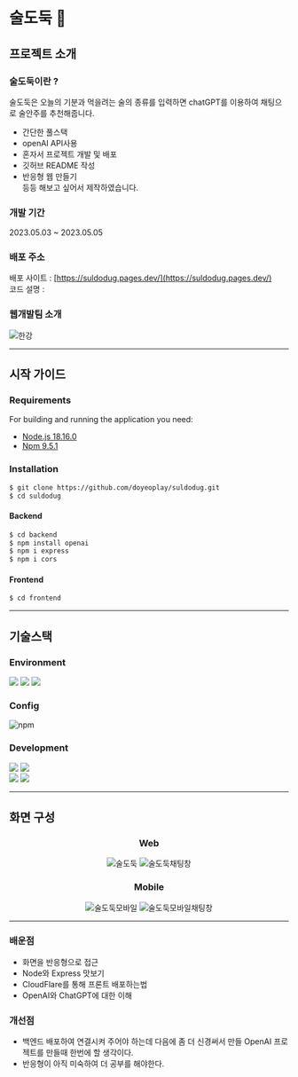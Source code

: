 # 술도둑 🍺

## 프로젝트 소개

### 술도둑이란 ?

술도둑은 오늘의 기분과 먹을려는 술의 종류를 입력하면 chatGPT를 이용하여 채팅으로 술안주를 추천해줍니다.<br>
- 간단한 풀스택
- openAI API사용
- 혼자서 프로젝트 개발 및 배포
- 깃허브 README 작성
- 반응형 웹 만들기<br>
등등 해보고 싶어서 제작하였습니다.

### 개발 기간
2023.05.03 ~ 2023.05.05

### 배포 주소

배포 사이트 : [https://suldodug.pages.dev/](https://suldodug.pages.dev/) <br>
코드 설명 : 

### 웹개발팀 소개

![한강](https://user-images.githubusercontent.com/127378644/236657269-d8eb0ed3-946e-45db-b86e-44bc1c366dd3.jpg)

---
## 시작 가이드
### Requirements
For building and running the application you need:

- [Node.js 18.16.0](https://nodejs.org/en/blog/release/v18.16.0)
- [Npm 9.5.1](https://www.npmjs.com/package/npm/v/9.5.1)

### Installation
``` bash
$ git clone https://github.com/doyeoplay/suldodug.git
$ cd suldodug
```
#### Backend
``` bash
$ cd backend
$ npm install openai
$ npm i express
$ npm i cors
```

#### Frontend
``` bash
$ cd frontend
```

---
## 기술스택

### Environment
<img src="https://img.shields.io/badge/Visual%20Studio%20Code-007ACC?style=flat-square&logo=Visual%20Studio%20Code&logoColor=white"/></a>
<img src="https://img.shields.io/badge/Git-F05032?style=flat-square&logo=Git&logoColor=white"/></a>
<img src="https://img.shields.io/badge/GitHub-181717?style=flat-square&logo=GitHub&logoColor=white"/></a>

### Config
![npm](https://img.shields.io/badge/npm-CB3837?style=flat-square&logo=npm&logoColor=white)

### Development
<img src="https://img.shields.io/badge/JavaScript-F7DF1E?style=flat-square&logo=JavaScript&logoColor=white"/></a>
<img src="https://img.shields.io/badge/fontawesome-528DD7?style=flat-square&logo=fontawesome&logoColor=white"/></a>
<br>
<img src="https://img.shields.io/badge/nodejs-339933?style=flat-square&logo=nodedotjs&logoColor=white"/></a>
<img src="https://img.shields.io/badge/express-000000?style=flat-square&logo=express&logoColor=white"/></a>

---
## 화면 구성
<div align="center">

### Web
![술도둑](https://user-images.githubusercontent.com/127378644/236600337-6e518bd8-615f-4aea-9c6a-c3f53a12668d.jpg)
![술도둑채팅창](https://user-images.githubusercontent.com/127378644/236600456-6adac693-fe16-4c4b-b14b-c55eaaf801f5.jpg)

### Mobile
![술도둑모바일](https://user-images.githubusercontent.com/127378644/236600345-aa84c802-e606-435c-8b22-2d54dd99e544.jpg)
![술도둑모바일채팅창](https://user-images.githubusercontent.com/127378644/236600484-92cc47a0-2256-40b0-8fc6-d54bebce16bc.jpg)
</div>

---

### 배운점
- 화면을 반응형으로 접근
- Node와 Express 맛보기
- CloudFlare를 통해 프론트 배포하는법
- OpenAI와 ChatGPT에 대한 이해

### 개선점
- 백엔드 배포하여 연결시켜 주어야 하는데 다음에 좀 더 신경써서 만들 OpenAI 프로젝트를 만들때 한번에 할 생각이다.
- 반응형이 아직 미숙하여 더 공부를 해야한다.
